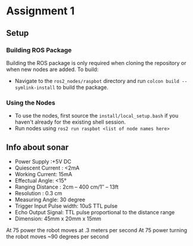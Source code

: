 # Assignment 1

## Setup

### Building ROS Package

Building the ROS package is only required when cloning the repository or when new nodes are added. To build:

* Navigate to the `ros2_nodes/raspbot` directory and run `colcon build --symlink-install` to build the package.

### Using the Nodes

* To use the nodes, first source the `install/local_setup.bash` if you haven't already for the existing shell session.
* Run nodes using `ros2 run raspbot <list of node names here>`

## Info about sonar

* Power Supply :+5V DC
* Quiescent Current : <2mA
* Working Current: 15mA
* Effectual Angle: <15°
* Ranging Distance : 2cm – 400 cm/1″ – 13ft
* Resolution : 0.3 cm
* Measuring Angle: 30 degree
* Trigger Input Pulse width: 10uS TTL pulse
* Echo Output Signal: TTL pulse proportional to the distance range
* Dimension: 45mm x 20mm x 15mm

At 75 power the robot moves at .3 meters per second
At 75 power turning the robot moves ~90 degrees per second
